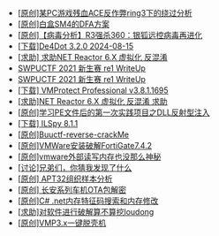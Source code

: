 + [[原创]某PC游戏残血ACE反作弊ring3下的绕过分析](https://bbs.kanxue.com/thread-284667.htm)
+ [[原创]白盒SM4的DFA方案](https://bbs.kanxue.com/thread-285292.htm)
+ [[原创]【病毒分析】R3强杀360：银狐远控病毒再进化](https://bbs.kanxue.com/thread-285272.htm)
+ [[下载]De4Dot 3.2.0 2024-08-15](https://bbs.kanxue.com/thread-285295.htm)
+ [[求助] 求助NET Reactor 6.X 虚拟化 反混淆](https://bbs.kanxue.com/thread-285277.htm)
+ [SWPUCTF 2021 新生赛 re1 WriteUp](https://bbs.kanxue.com/thread-285303.htm)
+ [SWPUCTF 2021 新生赛 re1 WriteUp](https://bbs.kanxue.com/thread-285302.htm)
+ [[下载] VMProtect Professional v3.8.1.1695](https://bbs.kanxue.com/thread-276852.htm)
+ [[求助]NET Reactor 6.X 虚拟化 反混淆 求助](https://bbs.kanxue.com/thread-284862.htm)
+ [[原创]学习PE文件后的第一次实践项目之DLL反射型注入](https://bbs.kanxue.com/thread-284843.htm)
+ [[下载] ILSpy 8.1.1](https://bbs.kanxue.com/thread-278916.htm)
+ [[原创]Buuctf-reverse-crackMe](https://bbs.kanxue.com/thread-272192.htm)
+ [[原创]VMWare安装破解FortiGate7.4.2](https://bbs.kanxue.com/thread-284794.htm)
+ [[原创]vmware外部读写内存也没那么神秘](https://bbs.kanxue.com/thread-284956.htm)
+ [[讨论]兄弟们，你猜我发现了什么](https://bbs.kanxue.com/thread-285293.htm)
+ [[原创]  APT32组织样本分析](https://bbs.kanxue.com/thread-271819.htm)
+ [[原创]  长安系列车机OTA包解密](https://bbs.kanxue.com/thread-285256.htm)
+ [[原创]C# .net内存特征码搜索和内存修改](https://bbs.kanxue.com/thread-285288.htm)
+ [[求助]对软件进行破解算不算挖loudong](https://bbs.kanxue.com/thread-285308.htm)
+ [[原创]VMP3.x一键脱壳机](https://bbs.kanxue.com/thread-280278.htm)
